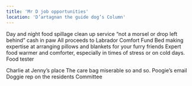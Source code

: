 ```yaml
---
title: 'Mr D job opportunities'
location: 'D’artagnan the guide dog’s Column'
---
```

Day and night food spillage clean up service
“not a morsel or drop left behind”
cash in paw
All proceeds to Labrador Comfort Fund
Bed making expertise at arranging pillows and blankets for your furry friends
Expert food warmer and comforter, especially in times of stress or on cold days.
Food tester 


Charlie at Jenny’s place
The care bag miserable so and so.
Poogie’s email 
Doggie rep on the residents Committee
